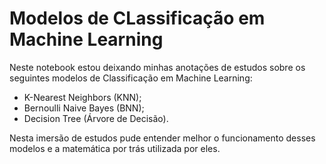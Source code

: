 # Modelos de CLassificação em Machine Learning

Neste notebook estou deixando minhas anotações de estudos sobre os seguintes modelos de Classificação em Machine Learning: 
- K-Nearest Neighbors (KNN);
- Bernoulli Naive Bayes (BNN);
- Decision Tree (Árvore de Decisão).

Nesta imersão de estudos pude entender melhor o funcionamento desses modelos e a matemática por trás utilizada por eles.
